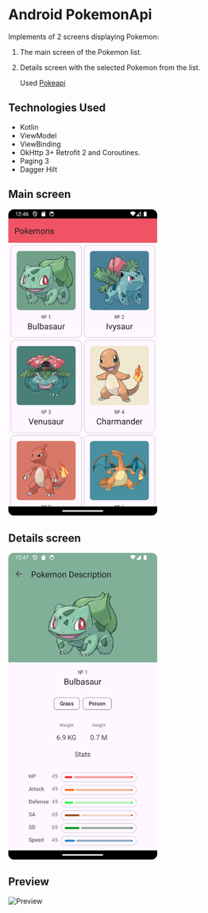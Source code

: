 # Android PokemonApi

Implements of 2 screens displaying Pokemon:

1. The main screen of the Pokemon list.
2. Details screen with the selected Pokemon from the list.

   Used [Pokeapi](https://pokeapi.co/ "pokeapi")

## Technologies Used

- Kotlin
- ViewModel
- ViewBinding
- OkHttp 3+ Retrofit 2 and Coroutines.
- Paging 3
- Dagger Hilt

## Main screen

<img src="previews/screen_main_list.png" alt="Main list" width="300">

## Details screen

<img src="previews/screen_description.png" alt="Description" width="300">

## Preview

<img src="previews/preview.gif" alt="Preview" width="300">
